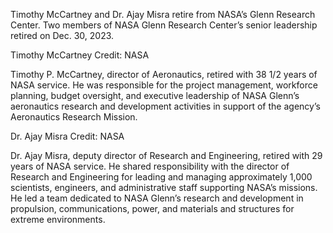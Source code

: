 Timothy McCartney and Dr. Ajay Misra retire from NASA’s Glenn Research Center. 
 Two members of NASA Glenn Research Center’s senior leadership retired on Dec. 30, 2023.

Timothy McCartney Credit: NASA

Timothy P. McCartney, director of Aeronautics, retired with 38 1/2 years of NASA service. He was responsible for the project management, workforce planning, budget oversight, and executive leadership of NASA Glenn’s aeronautics research and development activities in support of the agency’s Aeronautics Research Mission.

Dr. Ajay Misra Credit: NASA

Dr. Ajay Misra, deputy director of Research and Engineering, retired with 29 years of NASA service. He shared responsibility with the director of Research and Engineering for leading and managing approximately 1,000 scientists, engineers, and administrative staff supporting NASA’s missions. He led a team dedicated to NASA Glenn’s research and development in propulsion, communications, power, and materials and structures for extreme environments.